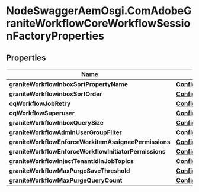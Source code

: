 # NodeSwaggerAemOsgi.ComAdobeGraniteWorkflowCoreWorkflowSessionFactoryProperties

## Properties
Name | Type | Description | Notes
------------ | ------------- | ------------- | -------------
**graniteWorkflowinboxSortPropertyName** | [**ConfigNodePropertyDropDown**](ConfigNodePropertyDropDown.md) |  | [optional] 
**graniteWorkflowinboxSortOrder** | [**ConfigNodePropertyString**](ConfigNodePropertyString.md) |  | [optional] 
**cqWorkflowJobRetry** | [**ConfigNodePropertyInteger**](ConfigNodePropertyInteger.md) |  | [optional] 
**cqWorkflowSuperuser** | [**ConfigNodePropertyArray**](ConfigNodePropertyArray.md) |  | [optional] 
**graniteWorkflowInboxQuerySize** | [**ConfigNodePropertyInteger**](ConfigNodePropertyInteger.md) |  | [optional] 
**graniteWorkflowAdminUserGroupFilter** | [**ConfigNodePropertyBoolean**](ConfigNodePropertyBoolean.md) |  | [optional] 
**graniteWorkflowEnforceWorkitemAssigneePermissions** | [**ConfigNodePropertyBoolean**](ConfigNodePropertyBoolean.md) |  | [optional] 
**graniteWorkflowEnforceWorkflowInitiatorPermissions** | [**ConfigNodePropertyBoolean**](ConfigNodePropertyBoolean.md) |  | [optional] 
**graniteWorkflowInjectTenantIdInJobTopics** | [**ConfigNodePropertyBoolean**](ConfigNodePropertyBoolean.md) |  | [optional] 
**graniteWorkflowMaxPurgeSaveThreshold** | [**ConfigNodePropertyInteger**](ConfigNodePropertyInteger.md) |  | [optional] 
**graniteWorkflowMaxPurgeQueryCount** | [**ConfigNodePropertyInteger**](ConfigNodePropertyInteger.md) |  | [optional] 


